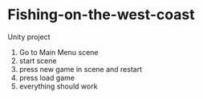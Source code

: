 # Fishing-on-the-west-coast
Unity project

1. Go to Main Menu scene
2. start scene
3. press new game in scene and restart
4. press load game
5. everything should work

